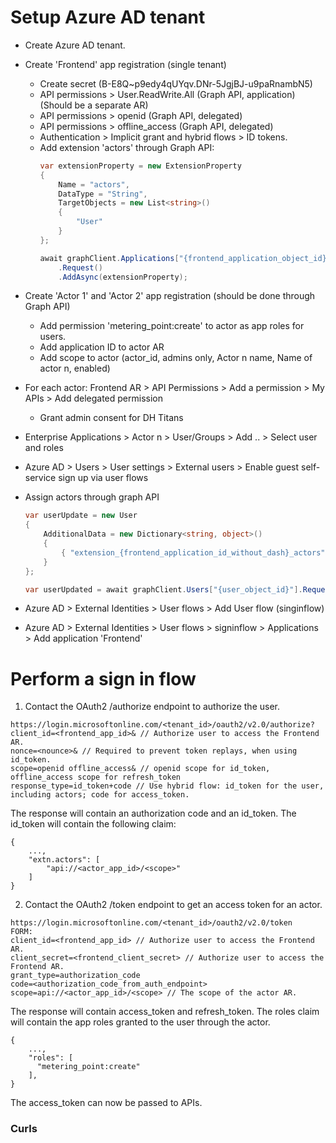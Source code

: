 # Setup Azure AD tenant
- Create Azure AD tenant.

- Create 'Frontend' app registration (single tenant)
    - Create secret (B-E8Q~p9edy4qUYqv.DNr-5JgjBJ-u9paRnambN5)
    - API permissions > User.ReadWrite.All (Graph API, application) (Should be a separate AR)
    - API permissions > openid (Graph API, delegated)
    - API permissions > offline_access (Graph API, delegated)
    - Authentication > Implicit grant and hybrid flows > ID tokens.
    - Add extension 'actors' through Graph API:
        ```C#
        var extensionProperty = new ExtensionProperty
        {
            Name = "actors",
            DataType = "String",
            TargetObjects = new List<string>()
            {
                "User"
            }
        };

        await graphClient.Applications["{frontend_application_object_id}"].ExtensionProperties
            .Request()
            .AddAsync(extensionProperty);
        ```

- Create 'Actor 1' and 'Actor 2' app registration (should be done through Graph API)
    - Add permission 'metering_point:create' to actor as app roles for users.
    - Add application ID to actor AR
    - Add scope to actor (actor_id, admins only, Actor n name, Name of actor n, enabled)

- For each actor: Frontend AR > API Permissions > Add a permission > My APIs > Add delegated permission
    - Grant admin consent for DH Titans

- Enterprise Applications > Actor n > User/Groups > Add .. > Select user and roles
- Azure AD > Users > User settings > External users > Enable guest self-service sign up via user flows

- Assign actors through graph API
    ```C#
    var userUpdate = new User
    {
        AdditionalData = new Dictionary<string, object>()
        {
            { "extension_{frontend_application_id_without_dash}_actors", "test:me test:me1" }
        }
    };

    var userUpdated = await graphClient.Users["{user_object_id}"].Request().UpdateAsync(userUpdate);
    ``` 
- Azure AD > External Identities > User flows > Add User flow (singinflow)
- Azure AD > External Identities > User flows > signinflow > Applications > Add application 'Frontend'

# Perform a sign in flow

1. Contact the OAuth2 /authorize endpoint to authorize the user.

```
https://login.microsoftonline.com/<tenant_id>/oauth2/v2.0/authorize?
client_id=<frontend_app_id>& // Authorize user to access the Frontend AR.
nonce=<nounce>& // Required to prevent token replays, when using id_token.
scope=openid offline_access& // openid scope for id_token, offline_access scope for refresh_token
response_type=id_token+code // Use hybrid flow: id_token for the user, including actors; code for access_token.
```

The response will contain an authorization code and an id_token.
The id_token will contain the following claim:
```
{
    ...,
    "extn.actors": [
        "api://<actor_app_id>/<scope>"
    ]
}
```

2. Contact the OAuth2 /token endpoint to get an access token for an actor.

```
https://login.microsoftonline.com/<tenant_id>/oauth2/v2.0/token
FORM:
client_id=<frontend_app_id> // Authorize user to access the Frontend AR.
client_secret=<frontend_client_secret> // Authorize user to access the Frontend AR.
grant_type=authorization_code
code=<authorization_code_from_auth_endpoint>
scope=api://<actor_app_id>/<scope> // The scope of the actor AR.
```

The response will contain access_token and refresh_token.
The roles claim will contain the app roles granted to the user through the actor.

```
{
    ...,
    "roles": [
      "metering_point:create"
    ],
}
```

The access_token can now be passed to APIs.

### Curls
